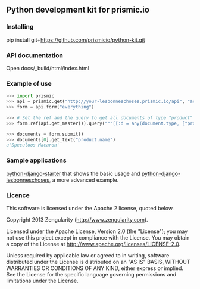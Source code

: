 ## Python development kit for prismic.io

### Installing

pip install git+https://github.com/prismicio/python-kit.git


### API documentation

Open docs/_build/html/index.html


### Example of use

```python
>>> import prismic
>>> api = prismic.get("http://your-lesbonneschoses.prismic.io/api", "access_token")
>>> form = api.form("everything")

>>> # Set the ref and the query to get all documents of type "product"
>>> form.ref(api.get_master()).query("""[[:d = any(document.type, ["product"])]]""")

>>> documents = form.submit()
>>> documents[0].get_text("product.name")
u'Speculoos Macaron'
```

### Sample applications

[python-django-starter](https://github.com/prismicio/python-django-starter) that shows the basic usage and [python-django-lesbonneschoses](https://github.com/prismicio/python-django-lesbonneschoses), a more advanced example.

### Licence

This software is licensed under the Apache 2 license, quoted below.

Copyright 2013 Zengularity (http://www.zengularity.com).

Licensed under the Apache License, Version 2.0 (the "License"); you may not use this project except in compliance with the License. You may obtain a copy of the License at http://www.apache.org/licenses/LICENSE-2.0.

Unless required by applicable law or agreed to in writing, software distributed under the License is distributed on an "AS IS" BASIS, WITHOUT WARRANTIES OR CONDITIONS OF ANY KIND, either express or implied. See the License for the specific language governing permissions and limitations under the License.